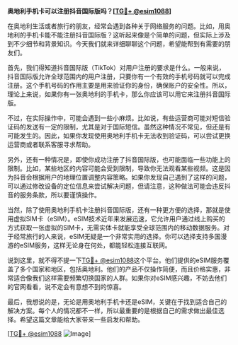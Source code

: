 **奥地利手机卡可以注册抖音国际版吗？[[TG💪+ @esim1088](https://t.me/s/esim1088)]**

在奥地利生活或者旅行的朋友，经常会遇到各种关于网络服务的问题。比如，用奥地利的手机卡能不能注册抖音国际版？这听起来像是个简单的问题，但实际上涉及到不少细节和背景知识。今天我们就来详细聊聊这个问题，希望能帮到有需要的朋友们。

首先，我们得知道抖音国际版（TikTok）对用户注册的要求是什么。一般来说，抖音国际版允许全球范围内的用户注册，只要你有一个有效的手机号码就可以完成注册。这个手机号码的作用主要是用来验证你的身份，确保账户的安全性。所以，理论上来说，如果你有一张奥地利的手机卡，那么你应该可以用它来注册抖音国际版。

不过，在实际操作中，可能会遇到一些小麻烦。比如说，有些运营商可能对短信验证码的发送有一定的限制，尤其是对于国际短信。虽然这种情况不常见，但还是有可能发生的。因此，如果你发现使用奥地利手机卡无法收到验证码，可以尝试更换运营商或者联系客服寻求帮助。

另外，还有一种情况是，即使你成功注册了抖音国际版，也可能面临一些功能上的限制。比如，某些地区的内容可能会受到限制，导致你无法观看某些视频。这是因为抖音会根据用户的地理位置调整内容策略。如果你发现自己遇到了这样的问题，可以通过修改设备的定位信息来尝试解决问题，但请注意，这种做法可能会违反抖音的服务条款，所以要谨慎操作。

当然，除了使用奥地利手机卡注册抖音国际版，还有一种更方便的选择，那就是使用虚拟SIM卡（eSIM）。eSIM技术近年来发展迅速，它允许用户通过线上购买的方式获取一张虚拟的SIM卡，无需实体卡就能享受全球范围内的移动数据服务。对于经常旅行的人来说，eSIM无疑是一个非常实用的选择。你可以选择支持多国漫游的eSIM服务，这样无论身在何处，都能轻松连接互联网。

说到这里，就不得不提一下[TG💪+ @esim1088](https://t.me/s/esim1088)这个平台。他们提供的eSIM服务覆盖了多个国家和地区，包括奥地利。他们的产品不仅操作简便，而且价格实惠，非常适合像我们这样需要频繁切换国家的人群。如果你对eSIM感兴趣，不妨去他们的官网看看，说不定会有意想不到的惊喜。

最后，我想说的是，无论是用奥地利手机卡还是eSIM，关键在于找到适合自己的解决方案。每个人的情况都不一样，所以最重要的是根据自己的需求做出最佳选择。希望这篇文章能给大家带来一些启发和帮助。

[[TG💪+ @esim1088](https://t.me/s/esim1088) ![Image](https://i.postimg.cc/4NQfJmqS/Snipaste-2025-05-13-00-14-12.png)]